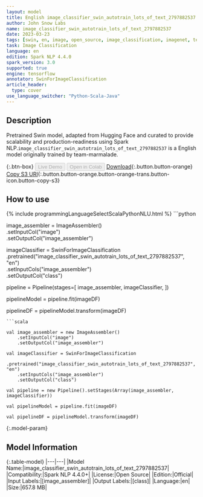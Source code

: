 ```yaml
---
layout: model
title: English image_classifier_swin_autotrain_lots_of_text_2797882537 TFSwinForImageClassification from team-marmalade
author: John Snow Labs
name: image_classifier_swin_autotrain_lots_of_text_2797882537
date: 2023-03-23
tags: [swin, en, image, open_source, image_classification, imagenet, tensorflow]
task: Image Classification
language: en
edition: Spark NLP 4.4.0
spark_version: 3.0
supported: true
engine: tensorflow
annotator: SwinForImageClassification
article_header:
  type: cover
use_language_switcher: "Python-Scala-Java"
---
```


## Description

Pretrained Swin  model, adapted from Hugging Face and curated to provide scalability and production-readiness using Spark NLP.`image_classifier_swin_autotrain_lots_of_text_2797882537` is a English model originally trained by team-marmalade.

{:.btn-box}
<button class="button button-orange" disabled>Live Demo</button>
<button class="button button-orange" disabled>Open in Colab</button>
[Download](https://s3.amazonaws.com/auxdata.johnsnowlabs.com/public/models/image_classifier_swin_autotrain_lots_of_text_2797882537_en_4.4.0_3.0_1679581855192.zip){:.button.button-orange}
[Copy S3 URI](s3://auxdata.johnsnowlabs.com/public/models/image_classifier_swin_autotrain_lots_of_text_2797882537_en_4.4.0_3.0_1679581855192.zip){:.button.button-orange.button-orange-trans.button-icon.button-copy-s3}

## How to use



<div class="tabs-box" markdown="1">
{% include programmingLanguageSelectScalaPythonNLU.html %}
```python

image_assembler  = ImageAssembler() \
    .setInputCol("image") \
    .setOutputCol("image_assembler")

imageClassifier  = SwinForImageClassification \
    .pretrained("image_classifier_swin_autotrain_lots_of_text_2797882537", "en") \
    .setInputCols("image_assembler") \
    .setOutputCol("class")

pipeline = Pipeline(stages=[
  image_assembler,
  imageClassifier,
])

pipelineModel = pipeline.fit(imageDF)

pipelineDF = pipelineModel.transform(imageDF)
```
```scala

val image_assembler = new ImageAssembler() 
    .setInputCol("image") 
    .setOutputCol("image_assembler")

val imageClassifier = SwinForImageClassification
    .pretrained("image_classifier_swin_autotrain_lots_of_text_2797882537", "en")
    .setInputCols("image_assembler") 
    .setOutputCol("class") 

val pipeline = new Pipeline().setStages(Array(image_assembler, imageClassifier))

val pipelineModel = pipeline.fit(imageDF)

val pipelineDF = pipelineModel.transform(imageDF)

```
</div>

{:.model-param}
## Model Information

{:.table-model}
|---|---|
|Model Name:|image_classifier_swin_autotrain_lots_of_text_2797882537|
|Compatibility:|Spark NLP 4.4.0+|
|License:|Open Source|
|Edition:|Official|
|Input Labels:|[image_assembler]|
|Output Labels:|[class]|
|Language:|en|
|Size:|657.8 MB|
